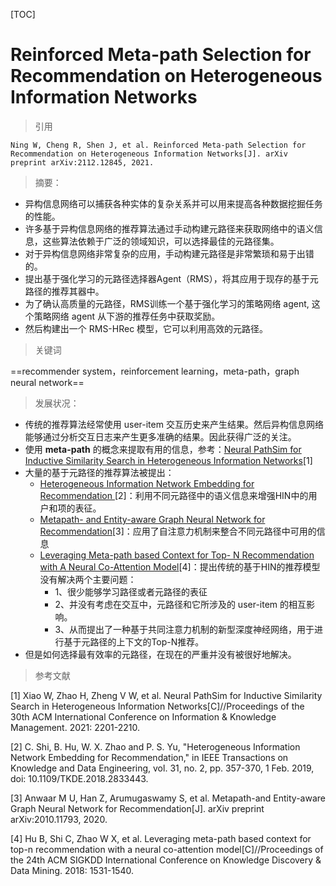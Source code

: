 [TOC]

# Reinforced Meta-path Selection for Recommendation on Heterogeneous Information Networks

> 引用

```
Ning W, Cheng R, Shen J, et al. Reinforced Meta-path Selection for Recommendation on Heterogeneous Information Networks[J]. arXiv preprint arXiv:2112.12845, 2021.
```

> 摘要：

- 异构信息网络可以捕获各种实体的复杂关系并可以用来提高各种数据挖掘任务的性能。
- 许多基于异构信息网络的推荐算法通过手动构建元路径来获取网络中的语义信息，这些算法依赖于广泛的领域知识，可以选择最佳的元路径集。
- 对于异构信息网络非常复杂的应用，手动构建元路径是非常繁琐和易于出错的。
- 提出基于强化学习的元路径选择器Agent（RMS），将其应用于现存的基于元路径的推荐其器中。
- 为了确认高质量的元路径，RMS训练一个基于强化学习的策略网络 agent, 这个策略网络 agent 从下游的推荐任务中获取奖励。
- 然后构建出一个 RMS-HRec 模型，它可以利用高效的元路径。

> 关键词

==recommender system，reinforcement learning，meta-path，graph neural network==

> 发展状况：

- 传统的推荐算法经常使用 user-item 交互历史来产生结果。然后异构信息网络能够通过分析交互日志来产生更多准确的结果。因此获得广泛的关注。
- 使用 **meta-path** 的概念来提取有用的信息，参考：[Neural PathSim for Inductive Similarity Search in Heterogeneous Information Networks](https://dl.acm.org/doi/abs/10.1145/3459637.3482454)[1]
- 大量的基于元路径的推荐算法被提出：
  - [Heterogeneous Information Network Embedding for Recommendation ](https://ieeexplore.ieee.org/abstract/document/8355676)[2]：利用不同元路径中的语义信息来增强HIN中的用户和项的表征。
  - [Metapath- and Entity-aware Graph Neural Network for Recommendation](https://arxiv.org/abs/2010.11793)[3]：应用了自注意力机制来整合不同元路径中可用的信息
  - [Leveraging Meta-path based Context for Top- N Recommendation with A Neural Co-Attention Model](https://dl.acm.org/doi/abs/10.1145/3219819.3219965)[4]：提出传统的基于HIN的推荐模型没有解决两个主要问题：
    - 1、很少能够学习路径或者元路径的表征
    - 2、并没有考虑在交互中，元路径和它所涉及的 user-item 的相互影响。
    - 3、从而提出了一种基于共同注意力机制的新型深度神经网络，用于进行基于元路径的上下文的Top-N推荐。
- 但是如何选择最有效率的元路径，在现在的严重并没有被很好地解决。

 

> 参考文献

[1] Xiao W, Zhao H, Zheng V W, et al. Neural PathSim for Inductive Similarity Search in Heterogeneous Information Networks[C]//Proceedings of the 30th ACM International Conference on Information & Knowledge Management. 2021: 2201-2210.

[2] C. Shi, B. Hu, W. X. Zhao and P. S. Yu, "Heterogeneous Information Network Embedding for Recommendation," in IEEE Transactions on Knowledge and Data Engineering, vol. 31, no. 2, pp. 357-370, 1 Feb. 2019, doi: 10.1109/TKDE.2018.2833443.

[3] Anwaar M U, Han Z, Arumugaswamy S, et al. Metapath-and Entity-aware Graph Neural Network for Recommendation[J]. arXiv preprint arXiv:2010.11793, 2020.

[4] Hu B, Shi C, Zhao W X, et al. Leveraging meta-path based context for top-n recommendation with a neural co-attention model[C]//Proceedings of the 24th ACM SIGKDD International Conference on Knowledge Discovery & Data Mining. 2018: 1531-1540.
